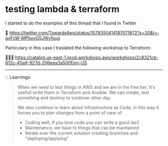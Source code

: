 # testing lambda & terraform

I started to do the examples of this thread that I found in Twitter 

🧵 https://twitter.com/TowardsAws/status/1579350414197071872?s=20&t=-gxFcW-8fPbxvG5JWyfsug 

Particulary in this case I traslated the following workshop to Terraform: 

🧑🏻‍💻 https://catalog.us-east-1.prod.workshops.aws/workshops/2c8321cb-812c-45a9-927d-206eea3a500f/en-US


----

💡 Learnings: 

> When we need to test things in AWS and we are in the free tier, It's usefull write them in Terraform and Ansible. We can create, test something and destroy to continue other day.

> We also continue to learn about Infrastructure as Code, in this way it forces you to plan changes from a point of view of:
> - Coding well, if you love code you can write a good IasC
> - Maintenance, we have to things that can be maintained
> - Iterate over the current solution creating branches and "deploying/applying"
